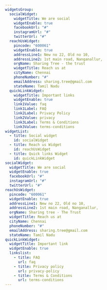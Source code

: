```yaml
---
widgetsGroup:
  socialWidget:
    widgetTitle: We are social
    widgetEnable: true
    facebookUrl: "#"
    instagramUrl: "#"
    twitterUrl: "#"
  reachUsWidget:
    pincode: "600061"
    widgetEnable: true
    addressLine1: New no 22, Old no 10,
    addressLine2: 1st main road, Nanganallur,
    orgName: Sharing Tree - the trust
    widgetTitle: Reach us at
    cityName: Chennai
    phoneNumber: "#"
    emailAddress: sharing.tree@gmail.com
    stateName: Tamil Nadu
  quickLinkWidget:
    widgetTitle: Important links
    widgetEnable: true
    link1Value: faq
    link1Label: FAQ
    link2Label: Privacy Policy
    link2Value: privacy
    link3Label: Terms & Conditions
    link3Value: terms-conditions
widgetList:
  - title: Social widget
    id: socialWidget
  - title: Reach us Widget
    id: reachUsWidget
  - title: Quick links Widget
    id: quickLinkWidget
socialWidget:
  widgetTitle: We are social
  widgetEnable: true
  facebookUrl: "#"
  instagramUrl: "#"
  twitterUrl: "#"
reachUsWidget:
  pincode: "600061"
  widgetEnable: true
  addressLine1: New no 22, Old no 10,
  addressLine2: 1st main road, Nanganallur,
  orgName: Sharing tree - The Trust
  widgetTitle: Reach us at
  cityName: Chennai
  phoneNumber: "#"
  emailAddress: sharing.tree@gmail.com
  stateName: Tamil Nadu
quickLinkWidget:
  widgetTitle: Important link
  widgetEnable: true
  linkslist:
    - title: FAQ
      url: faq
    - title: Privacy policy
      url: privacy-policy
    - title: Terms & Conditions
      url: terms-conditions
---
```

